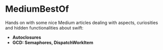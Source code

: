 # MediumBestOf
Hands on with some nice Medium articles dealing with aspects, curiosities and hidden functionalities about swift:



* **Autoclosures**
* **GCD: Semaphores, DispatchWorkItem**
